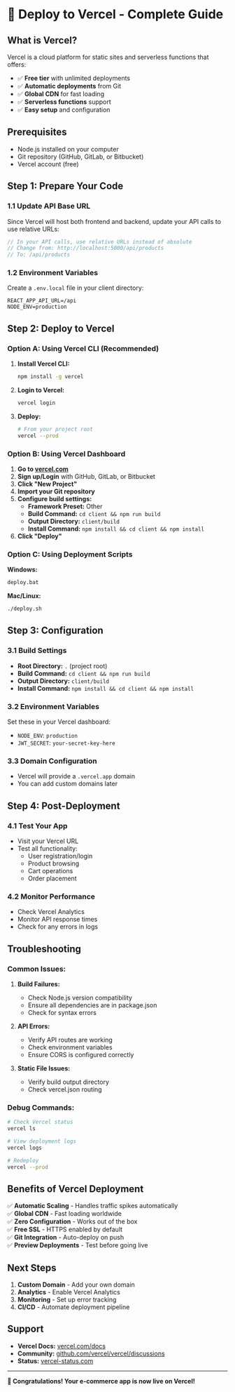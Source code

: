 # 🚀 Deploy to Vercel - Complete Guide

## **What is Vercel?**
Vercel is a cloud platform for static sites and serverless functions that offers:
- ✅ **Free tier** with unlimited deployments
- ✅ **Automatic deployments** from Git
- ✅ **Global CDN** for fast loading
- ✅ **Serverless functions** support
- ✅ **Easy setup** and configuration

## **Prerequisites**
- Node.js installed on your computer
- Git repository (GitHub, GitLab, or Bitbucket)
- Vercel account (free)

## **Step 1: Prepare Your Code**

### **1.1 Update API Base URL**
Since Vercel will host both frontend and backend, update your API calls to use relative URLs:

```javascript
// In your API calls, use relative URLs instead of absolute
// Change from: http://localhost:5000/api/products
// To: /api/products
```

### **1.2 Environment Variables**
Create a `.env.local` file in your client directory:

```env
REACT_APP_API_URL=/api
NODE_ENV=production
```

## **Step 2: Deploy to Vercel**

### **Option A: Using Vercel CLI (Recommended)**

1. **Install Vercel CLI:**
   ```bash
   npm install -g vercel
   ```

2. **Login to Vercel:**
   ```bash
   vercel login
   ```

3. **Deploy:**
   ```bash
   # From your project root
   vercel --prod
   ```

### **Option B: Using Vercel Dashboard**

1. **Go to [vercel.com](https://vercel.com)**
2. **Sign up/Login** with GitHub, GitLab, or Bitbucket
3. **Click "New Project"**
4. **Import your Git repository**
5. **Configure build settings:**
   - **Framework Preset:** Other
   - **Build Command:** `cd client && npm run build`
   - **Output Directory:** `client/build`
   - **Install Command:** `npm install && cd client && npm install`
6. **Click "Deploy"**

### **Option C: Using Deployment Scripts**

**Windows:**
```bash
deploy.bat
```

**Mac/Linux:**
```bash
./deploy.sh
```

## **Step 3: Configuration**

### **3.1 Build Settings**
- **Root Directory:** `.` (project root)
- **Build Command:** `cd client && npm run build`
- **Output Directory:** `client/build`
- **Install Command:** `npm install && cd client && npm install`

### **3.2 Environment Variables**
Set these in your Vercel dashboard:
- `NODE_ENV`: `production`
- `JWT_SECRET`: `your-secret-key-here`

### **3.3 Domain Configuration**
- Vercel will provide a `.vercel.app` domain
- You can add custom domains later

## **Step 4: Post-Deployment**

### **4.1 Test Your App**
- Visit your Vercel URL
- Test all functionality:
  - User registration/login
  - Product browsing
  - Cart operations
  - Order placement

### **4.2 Monitor Performance**
- Check Vercel Analytics
- Monitor API response times
- Check for any errors in logs

## **Troubleshooting**

### **Common Issues:**

1. **Build Failures:**
   - Check Node.js version compatibility
   - Ensure all dependencies are in package.json
   - Check for syntax errors

2. **API Errors:**
   - Verify API routes are working
   - Check environment variables
   - Ensure CORS is configured correctly

3. **Static File Issues:**
   - Verify build output directory
   - Check vercel.json routing

### **Debug Commands:**
```bash
# Check Vercel status
vercel ls

# View deployment logs
vercel logs

# Redeploy
vercel --prod
```

## **Benefits of Vercel Deployment**

✅ **Automatic Scaling** - Handles traffic spikes automatically  
✅ **Global CDN** - Fast loading worldwide  
✅ **Zero Configuration** - Works out of the box  
✅ **Free SSL** - HTTPS enabled by default  
✅ **Git Integration** - Auto-deploy on push  
✅ **Preview Deployments** - Test before going live  

## **Next Steps**

1. **Custom Domain** - Add your own domain
2. **Analytics** - Enable Vercel Analytics
3. **Monitoring** - Set up error tracking
4. **CI/CD** - Automate deployment pipeline

## **Support**

- **Vercel Docs:** [vercel.com/docs](https://vercel.com/docs)
- **Community:** [github.com/vercel/vercel/discussions](https://github.com/vercel/vercel/discussions)
- **Status:** [vercel-status.com](https://vercel-status.com)

---

**🎉 Congratulations! Your e-commerce app is now live on Vercel!**
